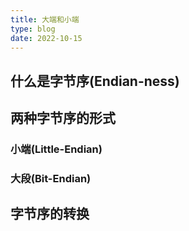 ```yaml
---
title: 大端和小端
type: blog
date: 2022-10-15
---
```


## 什么是字节序(Endian-ness)

## 两种字节序的形式

### 小端(Little-Endian)

### 大段(Bit-Endian)

## 字节序的转换

